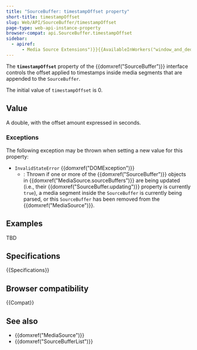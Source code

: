 ```yaml
---
title: "SourceBuffer: timestampOffset property"
short-title: timestampOffset
slug: Web/API/SourceBuffer/timestampOffset
page-type: web-api-instance-property
browser-compat: api.SourceBuffer.timestampOffset
sidebar:
  - apiref:
      - Media Source Extensions")}}{{AvailableInWorkers("window_and_dedicated
---
```


The **`timestampOffset`** property of the
{{domxref("SourceBuffer")}} interface controls the offset applied to timestamps inside
media segments that are appended to the `SourceBuffer`.

The initial value of `timestampOffset` is 0.

## Value

A double, with the offset amount expressed in seconds.

### Exceptions

The following exception may be thrown when setting a new value for this property:

- `InvalidStateError` {{domxref("DOMException")}}
  - : Thrown if one or more of the {{domxref("SourceBuffer")}} objects in
    {{domxref("MediaSource.sourceBuffers")}} are being updated
    (i.e., their {{domxref("SourceBuffer.updating")}} property is
    currently `true`), a media segment inside the
    `SourceBuffer` is currently being parsed, or this
    `SourceBuffer` has been removed from the
    {{domxref("MediaSource")}}.

## Examples

TBD

## Specifications

{{Specifications}}

## Browser compatibility

{{Compat}}

## See also

- {{domxref("MediaSource")}}
- {{domxref("SourceBufferList")}}
